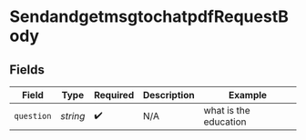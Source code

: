 # SendandgetmsgtochatpdfRequestBody


## Fields

| Field                 | Type                  | Required              | Description           | Example               |
| --------------------- | --------------------- | --------------------- | --------------------- | --------------------- |
| `question`            | *string*              | :heavy_check_mark:    | N/A                   | what is the education |